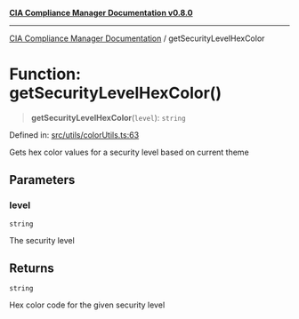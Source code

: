[**CIA Compliance Manager Documentation v0.8.0**](../README.md)

***

[CIA Compliance Manager Documentation](../globals.md) / getSecurityLevelHexColor

# Function: getSecurityLevelHexColor()

> **getSecurityLevelHexColor**(`level`): `string`

Defined in: [src/utils/colorUtils.ts:63](https://github.com/Hack23/cia-compliance-manager/blob/cb6149c89796a3270553cf52dea8f2c5b402dd17/src/utils/colorUtils.ts#L63)

Gets hex color values for a security level based on current theme

## Parameters

### level

`string`

The security level

## Returns

`string`

Hex color code for the given security level

